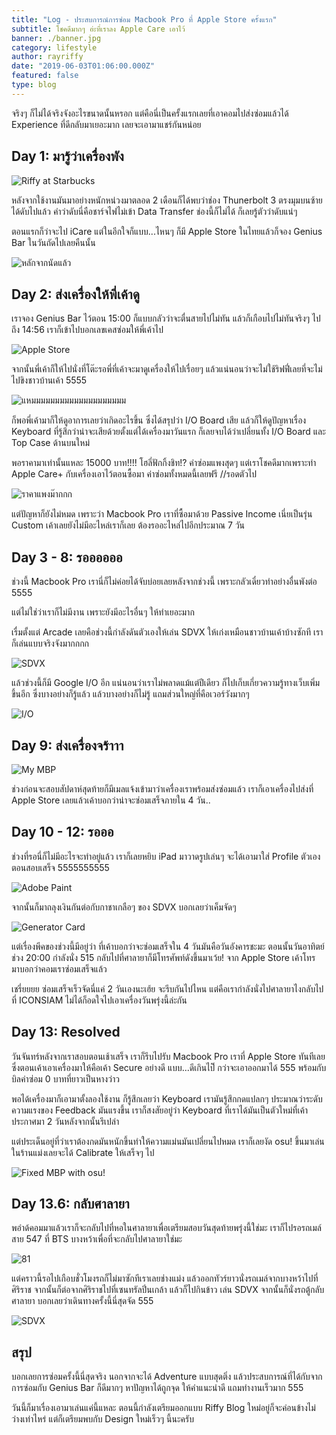 ```yaml
---
title: "Log - ประสบการณ์การซ่อม Macbook Pro ที่ Apple Store ครั้งแรก"
subtitle: โชคดีมากๆ อ่ะที่เราลง Apple Care เอาไว้
banner: ./banner.jpg
category: lifestyle
author: rayriffy
date: "2019-06-03T01:06:00.000Z"
featured: false
type: blog
---
```


จริงๆ ก็ไม่ได้จริงจังอะไรขนาดนั้นหรอก แต่คือนี่เป็นครั้งแรกเลยที่เอาคอมไปส่งซ่อมแล้วได้ Experience ที่ดีกลับมาเยอะมาก เลยจะเอามาแชร์กันหน่อย

## Day 1: มารู้ว่าเครื่องพัง

![Riffy at Starbucks](./0.jpg)

หลังจากใช้งานมันมาอย่างหนักหน่วงมาตลอด 2 เดือนก็ได้พบว่าช่อง Thunerbolt 3 ตรงมุมบนซ้ายได้ดับไปแล้ว คำว่าดับนี่คือชาร์จไฟไม่เข้า Data Transfer ช่องนี้ก็ไม่ได้ ก็เลยรู้ตัวว่าดับแน่ๆ

ตอนแรกก็ว่าจะไป iCare แต่ในอีกใจก็แบบ...ไหนๆ ก็มี Apple Store ในไทยแล้วก็จอง Genius Bar ในวันถัดไปเลยคืนนั้น

![หลักจากนัดแล้ว](./1.jpg)

## Day 2: ส่งเครื่องให้พี่เค้าดู

เราจอง Genius Bar ไว้ตอน 15:00 ก็แบบกลัวว่าจะตื่นสายไปไม่ทัน แล้วก็เกือบไปไม่ทันจริงๆ ไปถึง 14:56 เราก็เข้าไปบอกเลขเคสซ่อมให้พี่เค้าไป

![Apple Store](./2.jpg)

จากนั้นพี่เค้าก็ให้ไปนั่งที่โต๊ะรอพี่ที่เค้าจะมาดูเครื่องให้ไปเรื่อยๆ แล้วแน่นอนว่าจะไม่ใช้ริฟฟี่เลยที่จะไม่ไปขิงชาวบ้านเค้า 5555

![แหมมมมมมมมมมมมมมมมมมมม](./3.jpg)

ก็พอพี่เค้ามาก็ให้ดูอาการเลยว่าเกิดอะไรขึ้น ซึ่งได้สรุปว่า I/O Board เสีย แล้วก็ให้ดูปัญหาเรื่อง Keyboard ที่รู้สึกว่าน่าจะเสียด้วยตั้งแต่ได้เครื่องมาวันแรก ก็เลยจบได้ว่าเปลี่ยนทั้ง I/O Board และ Top Case ด้านบนใหม่

พอราคามาเท่านั้นแหละ 15000 บาท!!!! โฮลี่ฟักกิ้งชิท!? ค่าซ่อมแพงสุดๆ แต่เราโชคดีมากเพราะทำ Apple Care+ กับเครื่องเอาไว้ตอนซื้อมา ค่าซ่อมทั้งหมดนี้เลยฟรี //รอดตัวไป

![ราคาแพงม๊ากกก](./4.jpg)

แต่ปัญหาก็ยังไม่หมด เพราะว่า Macbook Pro เราที่ซื้อมาด้วย Passive Income เนี่ยเป็นรุ่น Custom เค้าเลยยังไม่มีอะไหล่เราก็เลย ต้องรออะไหล่ไปอีกประมาณ 7 วัน

## Day 3 - 8: รออออออ

ช่วงนี้ Macbook Pro เรานี่ก็ไม่ค่อยได้จับบ่อยเลยหลังจากช่วงนี้ เพราะกลัวเดี๋ยวทำอย่างอื่นพังต่อ 5555

แต่ไม่ใช่ว่าเราก็ไม่มีงาน เพราะยังมีอะไรอื่นๆ ให้ทำเยอะมาก

เรื่มตั้งแต่ Arcade เลยคือช่วงนี้กำลังดันตัวเองให้เล่น SDVX ให้เก่งเหมือนชาวบ้านเค้าบ้างซักที เราก็เล่นแบบจริงจังมากกกก

![SDVX](./5.jpg)

แล้วช่วงนี้ก็มี Google I/O อีก แน่นอนว่าเราไม่พลาดแม้แต่ปีเดียว ก็ไปเก็บเกี่ยวความรู้ทางเว็บเพิ่มขึ้นอีก ซึ่งบางอย่างก็รู้แล้ว แล้วบางอย่างก็ไม่รู้ แถมส่วนใหญ่ที่คือเวอร์วังมากๆ

![I/O](./6.jpg)

## Day 9: ส่งเครื่องจร้าาา

![My MBP](./7.jpg)

ช่วงก่อนจะสอบสัปดาห์สุดท้ายก็มีเมลแจ้งเข้ามาว่าเครื่องเราพร้อมส่งซ่อมแล้ว เราก็เอาเครื่องไปส่งที่ Apple Store เลยแล้วเค้าบอกว่าน่าจะซ่อมเสร็จภายใน 4 วัน..

## Day 10 - 12: รอออ

ช่วงที่รอนี่ก็ไม่มีอะไรจะทำอยู่แล้ว เราก็เลยหยิบ iPad มาวาดรูปเล่นๆ จะได้เอามาใส่ Profile ตัวเองตอนสอบเสร็จ 5555555555

![Adobe Paint](./8.jpg)

จากนั้นก็มาถลุงเงินกันต่อกับกาชาเกลือๆ ของ SDVX บอกเลยว่าเค็มจัดๆ

![Generator Card](./9.jpg)

แต่เรื่องพีคของช่วงนี้มีอยู่ว่า ที่เค้าบอกว่าจะซ่อมเสร็จใน 4 วันมันคือวันอังคารชะมะ ตอนนั้นวันอาทิตย์ช่วง 20:00 กำลังนั่ง 515 กลับไปที่ศาลายาก็มีโทรศัพท์ดังขึ้นมาเว้ย! จาก Apple Store เค้าโทรมาบอกว่าคอมเราซ่อมเสร็จแล้ว

เชรี่ยยยย ซ่อมเสร็จเร็วจัดนี่แค่ 2 วันเองนะเฮ้ย จะรีบกันไปไหน แต่คือเรากำลังนั่งไปศาลายาไงกลับไปที่ ICONSIAM ไม่ได้ก็อดใจไปเอาเครื่องวันพรุ่งนี้ล่ะกัน

## Day 13: Resolved

วันจันทร์หลังจากเราสอบตอนเช้าเสร็จ เราก็รีบไปรับ Macbook Pro เราที่ Apple Store ทันทีเลย ซึ่งตอนเค้าเอาเครื่องมาให้คือเค้า Secure อย่างดี แบบ...ดีเกินไป๊๊ กว่าจะเอาออกมาได้ 555 พร้อมกับบิลค่าซ่อม 0 บาทที่ยาวเป็นหางว่าว

พอได้เครื่องมาก็เอามาตั้งลองใช้งาน ก็รู้สึกเลยว่า Keyboard เรามันรู้สึกกดแปลกๆ ประมาณว่าระดับความแรงของ Feedback มันแรงขึ้น เราก็สงสัยอยู่ว่า Keyboard ที่เราได้มันเป็นตัวใหม่ที่เค้าประกาศมา 2 วันหลังจากนั้นรึเปล่า

แต่ประเด็นอยู่ที่ว่าเราต้องกดมันหนักขึ้นทำให้ความแม่นมันเปลี่ยนไปหมด เราก็เลยงัด osu! ขึ้นมาเล่นในร้านแม่งเลยจะได้ Calibrate ให้เสร็จๆ ไป

![Fixed MBP with osu!](./10.jpg)

## Day 13.6: กลับศาลายา

พอำด้คอมมาแล้วเราก็จะกลับไปที่หอในศาลายาเพื่อเตรียมสอบวันสุดท้ายพรุ่งนี้ใช่มะ เราก็ไปรอรถเมล์สาย 547 ที่ BTS บางหว้าเพื่อที่จะกลับไปศาลายาใช่มะ

![81](./11.jpg)

แต่คราวนี้รอไปเกือบชั่วโมงรถก็ไม่มาซักทีเราเลยช่างแม่ง แล้วออกทัวร์ยาวนั่งรถเมล์จากบางหว้าไปที่ศิริราช จากนั้นก็ต่อจากศิริราชไปที่เซนทรัลปิ่นเกล้า แล้วก็ไปกินข้าว เล่น SDVX จากนั้นก็นั่งรถตู้กลับศาลายา บอกเลยว่าเดินทางครั้งนี้นี่สุดจัด 555

![SDVX](./12.jpg)

## สรุป

บอกเลยการซ่อมครั้งนี้นี่สุดจริง นอกจากจะได้ Adventure แบบสุดติ่ง แล้วประสบการณ์ที่ได้กับจากการซ่อมกับ Genius Bar ก็ดีมากๆ หาปัญหาได้ถูกจุด ให้คำแนะนำดี แถมทำงานเร็วมาก 555

วันนี้ก็มาเรื่องเอามาเล่นแค่นี้แหละ ตอนนี้กำลังเตรียมออกแบบ Riffy Blog ใหม่อยู่ก็จะค่อนข้างไม่ว่างเท่าไหร่ แต่ก็เตรียมพบกับ Design ใหม่เร็วๆ นี้นะครับ
